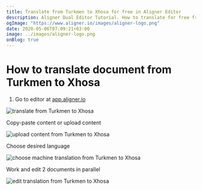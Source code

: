 ```yaml
---
title: Translate from Turkmen to Xhosa for free in Aligner Editor
description: Aligner Dual Editor Tutorial. How to translate for free from Turkmen to Xhosa. Aligner is multilingual document management platform. 
ogImage: "https://www.aligner.io/images/aligner-logo.png"
date: 2020-05-06T07:09:21+03:00
image: ../images/aligner-logo.png
onBlog: true
---
```


# How to translate document from Turkmen to Xhosa

1. Go to editor at [app.aligner.io](https://app.aligner.io "Aligner App web page")

![translate from Turkmen to Xhosa](../aligner-blank-editor.png "translate from Turkmen to Xhosa")

Copy-paste content or upload content

![upload content from Turkmen to Xhosa](../aligner-uploaded-document.png "upload content from Turkmen to Xhosa")

Choose desired language

![choose machine translation from Turkmen to Xhosa](../aligner-language-dropdown.png "choose machine translation from Turkmen to Xhosa")

Work and edit 2 documents in parallel

![edit translation from Turkmen to Xhosa](../aligner-double-sitded-editor.png "edit translation from Turkmen to Xhosa")

